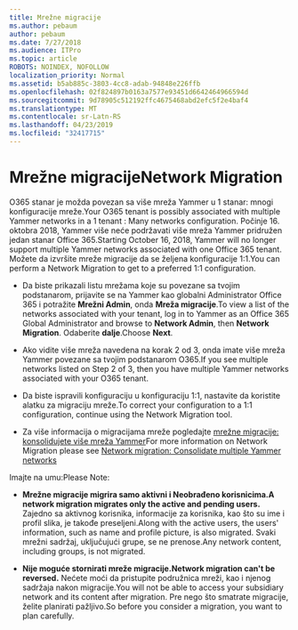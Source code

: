 ```yaml
---
title: Mrežne migracije
ms.author: pebaum
author: pebaum
ms.date: 7/27/2018
ms.audience: ITPro
ms.topic: article
ROBOTS: NOINDEX, NOFOLLOW
localization_priority: Normal
ms.assetid: b5ab885c-3803-4cc8-adab-94848e226ffb
ms.openlocfilehash: 02f824897b0163a7577e93451d6642464966594d
ms.sourcegitcommit: 9d78905c512192ffc4675468abd2efc5f2e4baf4
ms.translationtype: MT
ms.contentlocale: sr-Latn-RS
ms.lasthandoff: 04/23/2019
ms.locfileid: "32417715"
---
```

# <a name="network-migration"></a><span data-ttu-id="bd092-102">Mrežne migracije</span><span class="sxs-lookup"><span data-stu-id="bd092-102">Network Migration</span></span>

<span data-ttu-id="bd092-103">O365 stanar je možda povezan sa više mreža Yammer u 1 stanar: mnogi konfiguracije mreže.</span><span class="sxs-lookup"><span data-stu-id="bd092-103">Your O365 tenant is possibly associated with multiple Yammer networks in a 1 tenant : Many networks configuration.</span></span> <span data-ttu-id="bd092-104">Počinje 16. oktobra 2018, Yammer više neće podržavati više mreža Yammer pridružen jedan stanar Office 365.</span><span class="sxs-lookup"><span data-stu-id="bd092-104">Starting October 16, 2018, Yammer will no longer support multiple Yammer networks associated with one Office 365 tenant.</span></span> <span data-ttu-id="bd092-105">Možete da izvršite mreže migracije da se željena konfiguracije 1:1.</span><span class="sxs-lookup"><span data-stu-id="bd092-105">You can perform a Network Migration to get to a preferred 1:1 configuration.</span></span>
  
- <span data-ttu-id="bd092-106">Da biste prikazali listu mrežama koje su povezane sa tvojim podstanarom, prijavite se na Yammer kao globalni Administrator Office 365 i potražite **Mrežni Admin**, onda **Mreža migracije**.</span><span class="sxs-lookup"><span data-stu-id="bd092-106">To view a list of the networks associated with your tenant, log in to Yammer as an Office 365 Global Administrator and browse to **Network Admin**, then **Network Migration**.</span></span> <span data-ttu-id="bd092-107">Odaberite **dalje**.</span><span class="sxs-lookup"><span data-stu-id="bd092-107">Choose **Next**.</span></span>
    
- <span data-ttu-id="bd092-108">Ako vidite više mreža navedena na korak 2 od 3, onda imate više mreža Yammer povezane sa tvojim podstanarom O365.</span><span class="sxs-lookup"><span data-stu-id="bd092-108">If you see multiple networks listed on Step 2 of 3, then you have multiple Yammer networks associated with your O365 tenant.</span></span>
    
- <span data-ttu-id="bd092-109">Da biste ispravili konfiguraciju u konfiguraciju 1:1, nastavite da koristite alatku za migraciju mreže.</span><span class="sxs-lookup"><span data-stu-id="bd092-109">To correct your configuration to a 1:1 configuration, continue using the Network Migration tool.</span></span>
    
- <span data-ttu-id="bd092-110">Za više informacija o migracijama mreže pogledajte [mrežne migracije: konsolidujete više mreža Yammer](https://support.office.com/article/a22c1b20-9231-4ce2-a916-392b1056d002)</span><span class="sxs-lookup"><span data-stu-id="bd092-110">For more information on Network Migration please see [Network migration: Consolidate multiple Yammer networks](https://support.office.com/article/a22c1b20-9231-4ce2-a916-392b1056d002)</span></span>
    
<span data-ttu-id="bd092-111">Imajte na umu:</span><span class="sxs-lookup"><span data-stu-id="bd092-111">Please Note:</span></span>
  
- <span data-ttu-id="bd092-112">**Mrežne migracije migrira samo aktivni i Neobrađeno korisnicima.**</span><span class="sxs-lookup"><span data-stu-id="bd092-112">**A network migration migrates only the active and pending users.**</span></span> <span data-ttu-id="bd092-113">Zajedno sa aktivnog korisnika, informacije za korisnika, kao što su ime i profil slika, je takođe preseljeni.</span><span class="sxs-lookup"><span data-stu-id="bd092-113">Along with the active users, the users' information, such as name and profile picture, is also migrated.</span></span> <span data-ttu-id="bd092-114">Svaki mrežni sadržaj, uključujući grupe, se ne prenose.</span><span class="sxs-lookup"><span data-stu-id="bd092-114">Any network content, including groups, is not migrated.</span></span> 
    
- <span data-ttu-id="bd092-115">**Nije moguće stornirati mreže migracije.**</span><span class="sxs-lookup"><span data-stu-id="bd092-115">**Network migration can't be reversed.**</span></span> <span data-ttu-id="bd092-116">Nećete moći da pristupite podružnica mreži, kao i njenog sadržaja nakon migracije.</span><span class="sxs-lookup"><span data-stu-id="bd092-116">You will not be able to access your subsidiary network and its content after migration.</span></span> <span data-ttu-id="bd092-117">Pre nego što smatrate migracije, želite planirati pažljivo.</span><span class="sxs-lookup"><span data-stu-id="bd092-117">So before you consider a migration, you want to plan carefully.</span></span> 
    

